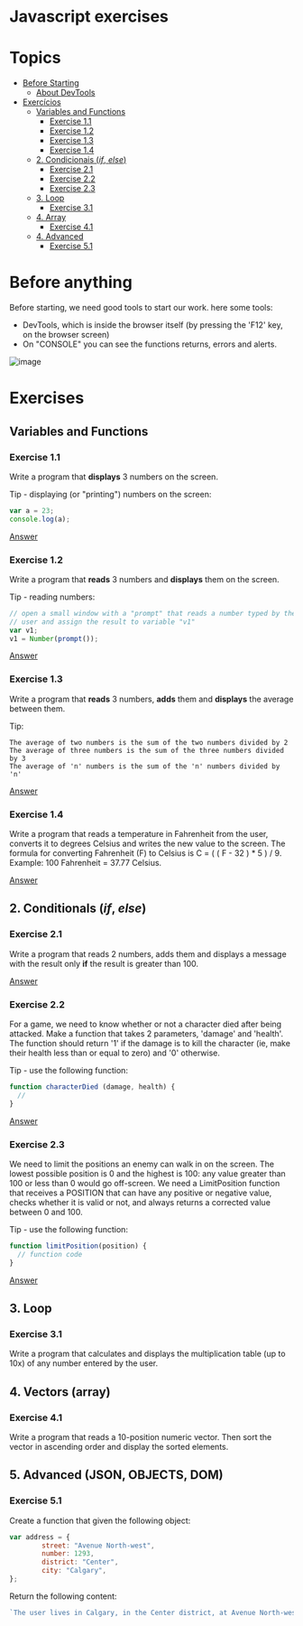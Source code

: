 # Javascript exercises

# Topics

   * [Before Starting](#antes-de-qualquer-coisa)
      * [About DevTools](#Before-anything)
   * [Exercícios](#exercícios)
      * [Variables and Functions](#variáveis-e-funções)
         * [Exercise 1.1](#Exercise-11)
         * [Exercise 1.2](#Exercise-12)
         * [Exercise 1.3](#Exercise-13)
         * [Exercise 1.4](#Exercise-14)
      * [2. Condicionais (<em>if</em>, <em>else</em>)](#2-condicionais-if-else)
         * [Exercise 2.1](#Exercise-21)
         * [Exercise 2.2](#Exercise-22)
         * [Exercise 2.3](#Exercise-23)
      * [3. Loop](#3-loop)
         * [Exercise 3.1](#Exercise-31)
      * [4. Array](#4-vetores-array)
         * [Exercise 4.1](#Exercise-41)
      * [4. Advanced](#Advanced)
      	* [Exercise 5.1](#Exercise-51)

# Before anything

Before starting, we need good tools to start our work. here some tools:

 - DevTools, which is inside the browser itself (by pressing the 'F12' key, on the browser screen)
 - On "CONSOLE" you can see the functions returns, errors and alerts.
 
 ![image](https://user-images.githubusercontent.com/37451620/187316148-c1d26789-e4c1-46a7-bf95-e2022770e278.png)

# Exercises

## Variables and Functions

### Exercise 1.1

Write a program that **displays** 3 numbers on the screen.

Tip - displaying (or "printing") numbers on the screen:

```javascript
var a = 23;
console.log(a);
```
[Answer](https://codepen.io/bulletsentence/pen/poLMExp?editors=0012)

### Exercise 1.2

Write a program that **reads** 3 numbers and **displays** them on the screen.

Tip - reading numbers:
```javascript
// open a small window with a "prompt" that reads a number typed by the
// user and assign the result to variable "v1"
var v1;
v1 = Number(prompt());
```
[Answer](https://codepen.io/bulletsentence/pen/XWEvjwo?editors=0010)

### Exercise 1.3

Write a program that **reads** 3 numbers, **adds** them and **displays** the average between them.

Tip:
```
The average of two numbers is the sum of the two numbers divided by 2
The average of three numbers is the sum of the three numbers divided by 3
The average of 'n' numbers is the sum of the 'n' numbers divided by 'n'
```
[Answer](https://codepen.io/bulletsentence/pen/yLKmadE?editors=0010)

### Exercise 1.4

Write a program that reads a temperature in Fahrenheit from the user, converts it to degrees Celsius and writes the new value to the screen. The formula for converting Fahrenheit (F) to Celsius is C = ( ( F - 32 ) * 5 ) / 9. Example: 100 Fahrenheit = 37.77 Celsius.

[Answer](https://codepen.io/bulletsentence/pen/rNdXWBo?editors=0010)

## 2. Conditionals (_if_, _else_)

### Exercise 2.1

Write a program that reads 2 numbers, adds them and displays a message with the result only **if** the result is greater than 100.

[Answer](https://codepen.io/bulletsentence/pen/VwXomLv?editors=0010)

### Exercise 2.2

For a game, we need to know whether or not a character died after being attacked. Make a function that takes 2 parameters, 'damage' and 'health'. The function should return '1' if the damage is to kill the character (ie, make their health less than or equal to zero) and '0' otherwise.

Tip - use the following function:
```javascript
function characterDied (damage, health) {
  //
}
```

[Answer](https://codepen.io/bulletsentence/pen/JjLgbRj?editors=0010)

### Exercise 2.3

We need to limit the positions an enemy can walk in on the screen. The lowest possible position is 0 and the highest is 100: any value greater than 100 or less than 0 would go off-screen. We need a LimitPosition function that receives a POSITION that can have any positive or negative value, checks whether it is valid or not, and always returns a corrected value between 0 and 100.

Tip - use the following function:
```javascript
function limitPosition(position) {
  // function code
}
```
[Answer](https://codepen.io/bulletsentence/pen/xxWvRgx?editors=0012)

## 3. Loop

### Exercise 3.1

Write a program that calculates and displays the multiplication table (up to 10x) of any number entered by the user.

## 4. Vectors (array)

### Exercise 4.1
Write a program that reads a 10-position numeric vector. Then sort the vector in ascending order and display the sorted elements.

## 5. Advanced (JSON, OBJECTS, DOM)

### Exercise 5.1
Create a function that given the following object:

```javascript
var address = {
		street: "Avenue North-west",
		number: 1293,
		district: "Center",
		city: "Calgary",
};
```
Return the following content:

```javascript
`The user lives in Calgary, in the Center district, at Avenue North-west, number 1293.`

```
